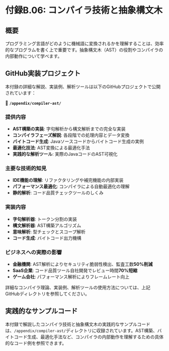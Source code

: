 # 付録B.06: コンパイラ技術と抽象構文木

## 概要

プログラミング言語がどのように機械語に変換されるかを理解することは、効率的なプログラムを書く上で重要です。抽象構文木（AST）の役割やコンパイラの内部動作について学べます。

## GitHub実装プロジェクト

本付録の詳細な解説、実装例、解析ツールは以下のGitHubプロジェクトで公開されています：

📁 **`/appendix/compiler-ast/`**

### 提供内容

- **AST構築の実装**: 字句解析から構文解析までの完全な実装
- **コンパイラフェーズ解説**: 各段階での処理内容とデータ変換
- **バイトコード生成**: Javaソースコードからバイトコード生成の実例
- **最適化技法**: AST変換による最適化手法
- **実践的な解析ツール**: 実際のJavaコードのAST可視化

### 主要な技術的知見

- **IDE機能の理解**: リファクタリングや補完機能の内部実装
- **パフォーマンス最適化**: コンパイラによる自動最適化の理解
- **静的解析**: コード品質チェックツールのしくみ

### 実装内容

- **字句解析器**: トークン分割の実装
- **構文解析器**: AST構築アルゴリズム
- **意味解析**: 型チェックとスコープ解析
- **コード生成**: バイトコード出力機構

### ビジネスへの実際の影響

- **金融機関**: AST解析によりセキュリティ脆弱性検出、監査工数**50%削減**
- **SaaS企業**: コード品質ツール自社開発でレビュー時間**70%短縮**
- **ゲーム会社**: パフォーマンス解析によりフレームレート向上

詳細なコンパイラ理論、実装例、解析ツールの使用方法については、上記GitHubディレクトリを参照してください。

## 実践的なサンプルコード

本付録で解説したコンパイラ技術と抽象構文木の実践的なサンプルコードは、`/appendix/compiler-ast/`ディレクトリに収録されています。AST構築、バイトコード生成、最適化手法など、コンパイラの内部動作を理解するための具体的なコード例を参照できます。